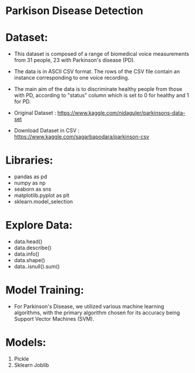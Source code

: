 # Parkison Disease Detection 
# Dataset:
 - This dataset is composed of a range of biomedical voice measurements from 31 people, 23 with Parkinson's disease (PD).
 - The data is in ASCII CSV format. The rows of the CSV file contain an instance corresponding to one voice recording.
 -  The main aim of the data is to discriminate healthy people from those with PD, according to "status" column which is set to 0 for healthy and 1 for PD.

 - Original Dataset : https://www.kaggle.com/nidaguler/parkinsons-data-set
 - Download Dataset in CSV : https://www.kaggle.com/sagarbapodara/parkinson-csv

# Libraries:
 - pandas as pd
 - numpy as np
 - seaborn as sns
 - matplotlib.pyplot as plt
 - sklearn.model_selection

# Explore Data: 
- data.head()
- data.describe()
- data.info()
- data.shape()
- data..isnull().sum()

# Model Training:
 - For Parkinson's Disease, we utilized various machine learning algorithms, with the primary algorithm chosen for its accuracy being Support Vector Machines (SVM).

# Models:
   1. Pickle
   2. Sklearn Joblib
